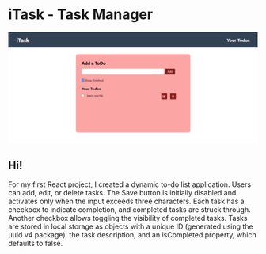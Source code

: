 # iTask - Task Manager

![Design Preview for iTask - Task Manager](./Preview%20Image.PNG)

## Hi!

For my first React project, I created a dynamic to-do list application. Users can add, edit, or delete tasks. The Save button is initially disabled and activates only when the input exceeds three characters. Each task has a checkbox to indicate completion, and completed tasks are struck through. Another checkbox allows toggling the visibility of completed tasks. Tasks are stored in local storage as objects with a unique ID (generated using the uuid v4 package), the task description, and an isCompleted property, which defaults to false.

